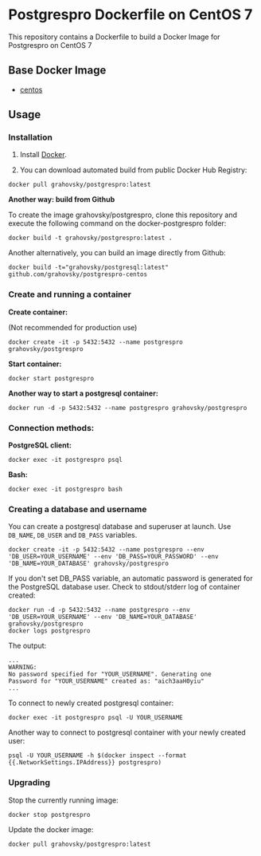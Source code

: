 # Postgrespro Dockerfile on CentOS 7

This repository contains a Dockerfile to build a Docker Image for Postgrespro on CentOS 7

## Base Docker Image

* [centos](https://hub.docker.com/_/centos/)

## Usage

### Installation

1. Install [Docker](https://www.docker.com/).

2. You can download automated build from public Docker Hub Registry:

``` docker pull grahovsky/postgrespro:latest ```


**Another way: build from Github**

To create the image grahovsky/postgrespro, clone this repository and execute the following command on the docker-postgrespro folder:

`docker build -t grahovsky/postgrespro:latest .`

Another alternatively, you can build an image directly from Github:

`docker build -t="grahovsky/postgresql:latest" github.com/grahovsky/postgrespro-centos`


### Create and running a container

**Create container:**

(Not recommended for production use)

``` docker create -it -p 5432:5432 --name postgrespro grahovsky/postgrespro ```

**Start container:**

``` docker start postgrespro ```


**Another way to start a postgresql container:**

``` docker run -d -p 5432:5432 --name postgrespro grahovsky/postgrespro ```

### Connection methods:

**PostgreSQL client:**

`docker exec -it postgrespro psql`

**Bash:**

`docker exec -it postgrespro bash`


### Creating a database and username

You can create a postgresql database and superuser at launch. Use `DB_NAME`, `DB_USER` and `DB_PASS` variables.

```
docker create -it -p 5432:5432 --name postgrespro --env 'DB_USER=YOUR_USERNAME' --env 'DB_PASS=YOUR_PASSWORD' --env 'DB_NAME=YOUR_DATABASE' grahovsky/postgrespro

```
 
If you don't set DB_PASS variable, an automatic password is generated for the PostgreSQL database user. Check to stdout/stderr log of container created:

```
docker run -d -p 5432:5432 --name postgrespro --env 'DB_USER=YOUR_USERNAME' --env 'DB_NAME=YOUR_DATABASE' grahovsky/postgrespro
docker logs postgrespro
```

The output:

```
...
WARNING: 
No password specified for "YOUR_USERNAME". Generating one
Password for "YOUR_USERNAME" created as: "aich3aaH0yiu"
...
```

To connect to newly created postgresql container:

`docker exec -it postgrespro psql -U YOUR_USERNAME`

Another way to connect to postgresql container with your newly created user:

```
psql -U YOUR_USERNAME -h $(docker inspect --format {{.NetworkSettings.IPAddress}} postgrespro)
```


### Upgrading

Stop the currently running image:

``` docker stop postgrespro ```


Update the docker image:

``` docker pull grahovsky/postgrespro:latest ```
